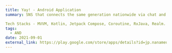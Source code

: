 ```yaml
---
title: Yay! - Android Application
summary: SNS that connects the same generation nationwide via chat and call.

Tech Stacks - MVVM, Kotlin, Jetpack Compose, Coroutine, RxJava, Realm.
tags:
  - AND
date: 2021-09-01
external_link: https://play.google.com/store/apps/details?id=jp.nanameue.yay
---
```

